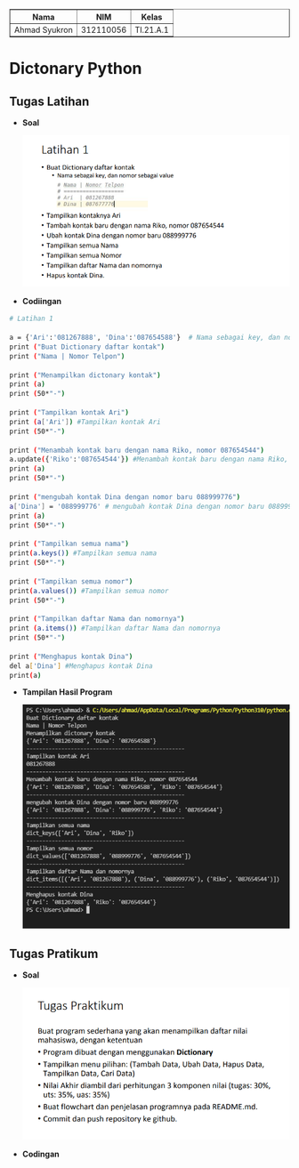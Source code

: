 <body>
    <table border="1">
        <tr>
            <th> Nama</th>
            <th>NIM</th>
            <th>Kelas</th>
        </tr>
        <tr>
            <td>Ahmad Syukron</td>
            <td>312110056</td>
            <td>TI.21.A.1</td>
        </tr>
    </table>
</body>

# Dictonary Python

## Tugas Latihan
- <b>Soal</b><p>
![Gambar 00](Image/TLatihan.PNG)<p>

- <b>Codiingan</b><p>
```bash
# Latihan 1

a = {'Ari':'081267888', 'Dina':'087654588'}  # Nama sebagai key, dan nomor sebagai value
print ("Buat Dictionary daftar kontak")
print ("Nama | Nomor Telpon")

print ("Menampilkan dictonary kontak")
print (a)
print (50*"-")

print ("Tampilkan kontak Ari")
print (a['Ari']) #Tampilkan kontak Ari
print (50*"-")

print ("Menambah kontak baru dengan nama Riko, nomor 087654544")
a.update({'Riko':'087654544'}) #Menambah kontak baru dengan nama Riko, nomor 087654544
print (a)
print (50*"-")

print ("mengubah kontak Dina dengan nomor baru 088999776")
a['Dina'] = '088999776' # mengubah kontak Dina dengan nomor baru 088999776
print (a)
print (50*"-")

print ("Tampilkan semua nama")
print(a.keys()) #Tampilkan semua nama
print (50*"-")

print ("Tampilkan semua nomor")
print(a.values()) #Tampilkan semua nomor
print (50*"-")

print ("Tampilkan daftar Nama dan nomornya")
print (a.items()) #Tampilkan daftar Nama dan nomornya
print (50*"-")

print ("Menghapus kontak Dina")
del a['Dina'] #Menghapus kontak Dina
print(a)
```
- <b>Tampilan Hasil Program</b><p>
![Gambar 01](Image/HLatihan.PNG)<p>


## Tugas Pratikum
- <b>Soal</b><p>
![Gambar 02](Image/TPratikum.PNG)<p>

- <b>Codingan</b><p>